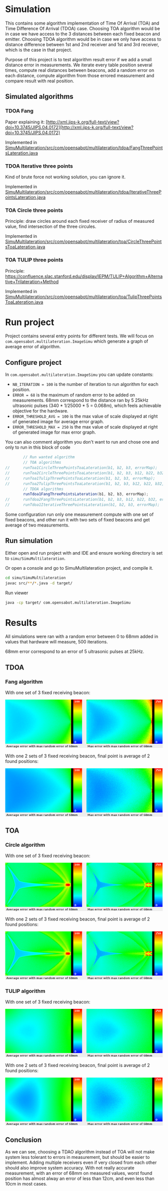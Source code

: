 # Simulation
This contains some algorithm implementation of Time Of Arrival (TOA) and Time Difference Of Arrival (TDOA) case.
Choosing TOA algorithm would be in case we have access to the 3 distances between each fixed beacon and emitter.
Choosing TDOA algorithm would be in case we only have access to distance difference between 1st and 2nd receiver and 1st
and 3rd receiver, which is the case in that project.

Purpose of this project is to test algorithm result error if we add a small distance error in measurements. We iterate
every table position several times, compute real distances between beacons, add a random error on each distance, compute
algorithm from those errored measurement and compare result with real position.

## Simulated algorithms
### TDOA Fang
Paper explaining it: 
[http://xml.jips-k.org/full-text/view?doi=10.3745/JIPS.04.0172](http://xml.jips-k.org/full-text/view?doi=10.3745/JIPS.04.0172)

Implemented in
[SimuMultilateration/src/com/opensabot/multilateration/tdoa/FangThreePointsLateration.java](SimuMultilateration/src/com/opensabot/multilateration/tdoa/FangThreePointsLateration.java)

### TDOA Iterative three points
Kind of brute force not working solution, you can ignore it.

Implemented in
[SimuMultilateration/src/com/opensabot/multilateration/tdoa/IterativeThreePointsLateration.java](SimuMultilateration/src/com/opensabot/multilateration/tdoa/IterativeThreePointsLateration.java)

### TOA Circle three points
Principle: draw circles around each fixed receiver of radius of measured value, find intersection of the three circules.

Implemented in
[SimuMultilateration/src/com/opensabot/multilateration/toa/CircleThreePointsToaLateration.java](SimuMultilateration/src/com/opensabot/multilateration/toa/CircleThreePointsToaLateration.java)

### TOA TULIP three points
Principle: https://confluence.slac.stanford.edu/display/IEPM/TULIP+Algorithm+Alternative+Trilateration+Method

Implemented in
[SimuMultilateration/src/com/opensabot/multilateration/toa/TulipThreePointsToaLateration.java](SimuMultilateration/src/com/opensabot/multilateration/toa/TulipThreePointsToaLateration.java)


# Run project
Project contains several entry points for different tests. We will focus on `com.opensabot.multilateration.ImageSimu`
which generate a graph of average error of algorithm.

## Configure project
In `com.opensabot.multilateration.ImageSimu` you can update constants:
* `NB_ITERATION = 100` is the number of iteration to run algorithm for each position.
* `ERROR = 68` is the maximum of random error to be added on measurements. 68mm correspond to the distance ran by 5 
  25kHz ultrasonic pulses (340 * 1/25000 * 5 = 0.068m), which feels achievable objective for the hardware.
* `ERROR_THRESHOLD_AVG = 100` is the max value of scale displayed at right of generated image for average error graph.
* `ERROR_THRESHOLD_MAX = 250` is the max value of scale displayed at right of generated image for max error graph.

You can also comment algorithm you don't want to run and chose one and only to run in this block of code
```java
		// Run wanted algorithm
		// TOA algorithms
//		runToa1CircleThreePointsToaLateration(b1, b2, b3, errorMap);
//		runToa2CircleThreePointsToaLateration(b1, b2, b3, b12, b22, b32, errorMap);
//		runToa1TulipThreePointsToaLateration(b1, b2, b3, errorMap);
//		runToa2TulipThreePointsToaLateration(b1, b2, b3, b12, b22, b32, errorMap);
		// TDOA algorithms
		runTdoa1FangThreePointsLateration(b1, b2, b3, errorMap);
//		runTdoa2FangThreePointsLateration(b1, b2, b3, b12, b22, b32, errorMap);
//		runTdoa1IterativeThreePointsLateration(b1, b2, b3, errorMap);
```

Some configuration run only one measurement compute with one set of fixed beacons, and other run it with two sets of
fixed beacons and get average of two measurements.

## Run simulation
Either open and run project with and IDE and ensure working directory is set to `simu/SimuMultilateration`.

Or open a console and go to SimuMultilateration project, and compile it.
```bash
cd simu/SimuMultilateration
javac src/**/*.java -d target/
```

Run viewer
```bash
java -cp target/ com.opensabot.multilateration.ImageSimu
```

# Results
All simulations were ran with a random error between 0 to 68mm added in values that hardware will measure, 500
iterations.

68mm error correspond to an error of 5 ultrasonic pulses at 25kHz.

## TDOA
### Fang algorithm
With one set of 3 fixed receiving beacon:

![FANG_TDOA](../doc/simu/Fang_TDOA_68.png)

With one 2 sets of 3 fixed receiving beacon, final point is average of 2 found positions:

![FANG_TDOA](../doc/simu/Fang_TDOA_68_2beacons.png)

## TOA
### Circle algorithm
With one set of 3 fixed receiving beacon:

![CIRCLE_TDOA](../doc/simu/Circle_TOA_68.png)

With one 2 sets of 3 fixed receiving beacon, final point is average of 2 found positions:

![CIRCLE_TDOA](../doc/simu/Circle_TOA_68_2beacons.png)

### TULIP algorithm
With one set of 3 fixed receiving beacon:

![TULIP_TDOA](../doc/simu/Tulip_TOA_68.png)

With one 2 sets of 3 fixed receiving beacon, final point is average of 2 found positions:

![TULIP_TDOA](../doc/simu/Tulip_TOA_68_2beacons.png)

## Conclusion
As we can see, choosing a TDAO algorithm instead of TOA will not make system less tolerant to errors in measurement, but
should be easier to implement. Adding multiple receivers even if very closed from each other should also improve system
accuracy. With not really accurate measurement, with an error of 68mm on measured values, worst found position has
almost alway an error of less than 12cm, and even less than 10cm in most cases.